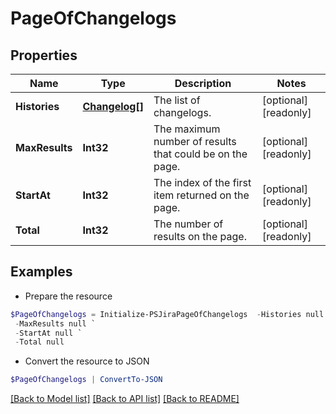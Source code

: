 # PageOfChangelogs
## Properties

Name | Type | Description | Notes
------------ | ------------- | ------------- | -------------
**Histories** | [**Changelog[]**](Changelog.md) | The list of changelogs. | [optional] [readonly] 
**MaxResults** | **Int32** | The maximum number of results that could be on the page. | [optional] [readonly] 
**StartAt** | **Int32** | The index of the first item returned on the page. | [optional] [readonly] 
**Total** | **Int32** | The number of results on the page. | [optional] [readonly] 

## Examples

- Prepare the resource
```powershell
$PageOfChangelogs = Initialize-PSJiraPageOfChangelogs  -Histories null `
 -MaxResults null `
 -StartAt null `
 -Total null
```

- Convert the resource to JSON
```powershell
$PageOfChangelogs | ConvertTo-JSON
```

[[Back to Model list]](../README.md#documentation-for-models) [[Back to API list]](../README.md#documentation-for-api-endpoints) [[Back to README]](../README.md)

